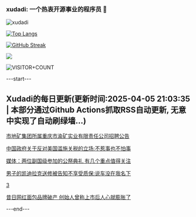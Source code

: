 ### xudadi: 一个热衷开源事业的程序员 👋

![xudadi](https://github-readme-stats-git-masterorgs-github-readme-stats-team.vercel.app/api?username=xudadi)

[![Top Langs](https://github-readme-stats.vercel.app/api/top-langs/?username=xudadi)](https://github.com/anuraghazra/github-readme-stats)

[![GitHub Streak](https://streak-stats.demolab.com?user=xudadi&locale=zh_Hans)](https://git.io/streak-stats)

![](https://raw.githubusercontent.com/xudadi/xudadi/main/assets/github-contribution-grid-snake.svg)

![VISITOR+COUNT](https://komarev.com/ghpvc/?username=xudadi&label=VISITOR+COUNT)


---start---

## Xudadi的每日更新(更新时间:2025-04-05 21:03:35 | 本部分通过Github Actions抓取RSS自动更新, 无意中实现了自动刷绿墙...)

[市地矿集团所属重庆市渝矿实业有限责任公司招聘公告](https://www.gongkaoleida.com/article/2347761)

[中国政府关于反对美国滥施关税的立场:不惹事也不怕事](https://m.163.com/news/article/JSDE41LM0001899O.html)

[媒体：两位副国级参加的公祭典礼 有几个重点值得关注](https://m.163.com/news/article/JSDB72OV051482MP.html)

[男子的凯迪拉克送修被告知不享受质保:说车没在我名下](https://m.163.com/news/article/JSDA7CB00534P59R.html)

[3](https://m.163.com/touch/news/sub/domestic)

[昔日网红面包品牌破产 创始人曾称上市后人心就膨胀了](https://m.163.com/news/article/JSCP88NI05199NPP.html)

---end---
